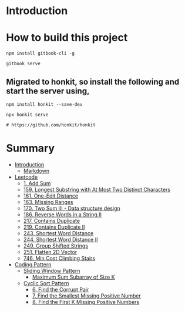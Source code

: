 # Introduction
# How to build this project

    npm install gitbook-cli -g 

    gitbook serve

## Migrated to honkit, so install the following and start the server using,

    npm install honkit --save-dev

    npx honkit serve

    # https://github.com/honkit/honkit
# Summary

* [Introduction](README.md)
    * [Markdown](markdown.md)
* [Leetcode](leetcode/README.md)
    * [1. Add Sum](leetcode/1-two-sum.md)
    * [159. Longest Substring with At Most Two Distinct Characters](leetcode/159-Longest-Substring-with-At-Most-Two-Distinct-Characters.md)
    * [161. One-Edit Distance](leetcode/161-One-Edit-Distance.md)
    * [163. Missing Ranges](leetcode/163-Missing-Ranges.md)
    * [170. Two Sum III - Data structure design](leetcode/170-Two-Sum-III.md)
    * [186. Reverse Words in a String II](leetcode/186-Reverse-Words-in-a-String-II.md)
    * [217. Contains Duplicate](leetcode/217-contains-duplicate.md)
    * [219. Contains Duplicate II](leetcode/219-contains-duplicate-ii.md)
    * [243. Shortest Word Distance](leetcode/243-Shortest-Word-Distance.md)
    * [244. Shortest Word Distance II](leetcode/244-Shortest-Word-Distance-II.md)
    * [249. Group Shifted Strings](leetcode/249-Group-Shifted-Strings.md)
    * [251. Flatten 2D Vector](leetcode/251-Flatten-2D-Vector.md)
    * [746. Min Cost Climbing Stairs](leetcode/746-min-cost-stairs.md)
* [Coding Pattern](coding-pattern/README.md)
    * [Sliding Window Pattern](coding-pattern/sliding-window/README.md)
        * [Maximum Sum Subarray of Size K](coding-pattern/sliding-window/1.md)
    * [Cyclic Sort Pattern](coding-pattern/cyclic-sort/README.md)
        * [6. Find the Corrupt Pair](coding-pattern/cyclic-sort/6.md)
        * [7. Find the Smallest Missing Positive Number](coding-pattern/cyclic-sort/7.md)
        * [8. Find the First K Missing Positive Numbers](coding-pattern/cyclic-sort/8.md)

